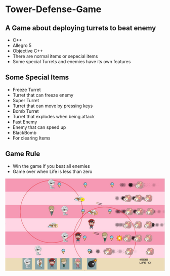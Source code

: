 # Tower-Defense-Game
## A Game about deploying turrets to beat enemy
* C++
* Allegro 5
* Objective C++
* There are normal items or sepecial items
* Some special Turrets and enemies have its own features
## Some Special Items
* Freeze Turret
* Turret that can freeze enemy
* Super Turret
* Turret that can move by pressing keys
* Bomb Turret
* Turret that explodes when being attack 
* Fast Enemy
* Enemy that can speed up
* BlackBomb
* For clearing Items
## Game Rule
* Win the game if you beat all enemies
* Game over when Life is less than zero

![Variable Declaration](/img/1.png)
